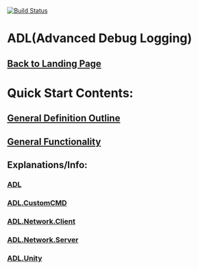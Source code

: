 [![Build Status](https://travis-ci.com/ByteChkR/ADL.svg?branch=master)](https://travis-ci.com/ByteChkR/ADL)
# ADL(Advanced Debug Logging)

## [Back to Landing Page](https://github.com/ByteChkR/ADL)

# Quick Start Contents:

## <a href="https://bytechkr.github.io/ADL/quick_start/adl_def_outline.html" target="_blank">General Definition Outline</a>
## <a href="https://bytechkr.github.io/ADL/quick_start/adl_functionality.html" target="_blank">General Functionality</a>

## Explanations/Info:
### <a href="https://bytechkr.github.io/ADL/quick_start/adl_explanations.html" target="_blank">ADL</a>
### <a href="https://bytechkr.github.io/ADL/quick_start/adl_customcmd_explanations.html" target="_blank">ADL.CustomCMD</a>
### <a href="https://bytechkr.github.io/ADL/quick_start/adl_network_client_explanation.html" target="_blank">ADL.Network.Client</a>
### <a href="https://bytechkr.github.io/ADL/quick_start/adl_network_server_explanation.html" target="_blank">ADL.Network.Server</a>
### <a href="https://bytechkr.github.io/ADL/quick_start/adl_unity_explanation.html" target="_blank">ADL.Unity</a>


